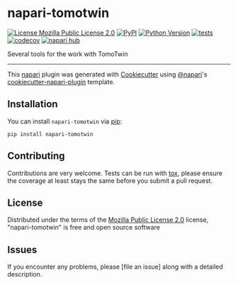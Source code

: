 # napari-tomotwin

[![License Mozilla Public License 2.0](https://img.shields.io/pypi/l/napari-tomotwin.svg?color=green)](https://github.com/thorstenwagner/napari-tomotwin/raw/main/LICENSE)
[![PyPI](https://img.shields.io/pypi/v/napari-tomotwin.svg?color=green)](https://pypi.org/project/napari-tomotwin)
[![Python Version](https://img.shields.io/pypi/pyversions/napari-tomotwin.svg?color=green)](https://python.org)
[![tests](https://github.com/thorstenwagner/napari-tomotwin/workflows/tests/badge.svg)](https://github.com/thorstenwagner/napari-tomotwin/actions)
[![codecov](https://codecov.io/gh/thorstenwagner/napari-tomotwin/branch/main/graph/badge.svg)](https://codecov.io/gh/thorstenwagner/napari-tomotwin)
[![napari hub](https://img.shields.io/endpoint?url=https://api.napari-hub.org/shields/napari-tomotwin)](https://napari-hub.org/plugins/napari-tomotwin)

Several tools for the work with TomoTwin

----------------------------------

This [napari] plugin was generated with [Cookiecutter] using [@napari]'s [cookiecutter-napari-plugin] template.

<!--
Don't miss the full getting started guide to set up your new package:
https://github.com/napari/cookiecutter-napari-plugin#getting-started

and review the napari docs for plugin developers:
https://napari.org/stable/plugins/index.html
-->

## Installation

You can install `napari-tomotwin` via [pip]:

    pip install napari-tomotwin




## Contributing

Contributions are very welcome. Tests can be run with [tox], please ensure
the coverage at least stays the same before you submit a pull request.

## License

Distributed under the terms of the [Mozilla Public License 2.0] license,
"napari-tomotwin" is free and open source software

## Issues

If you encounter any problems, please [file an issue] along with a detailed description.

[napari]: https://github.com/napari/napari
[Cookiecutter]: https://github.com/audreyr/cookiecutter
[@napari]: https://github.com/napari
[MIT]: http://opensource.org/licenses/MIT
[BSD-3]: http://opensource.org/licenses/BSD-3-Clause
[GNU GPL v3.0]: http://www.gnu.org/licenses/gpl-3.0.txt
[GNU LGPL v3.0]: http://www.gnu.org/licenses/lgpl-3.0.txt
[Apache Software License 2.0]: http://www.apache.org/licenses/LICENSE-2.0
[Mozilla Public License 2.0]: https://www.mozilla.org/media/MPL/2.0/index.txt
[cookiecutter-napari-plugin]: https://github.com/napari/cookiecutter-napari-plugin

[napari]: https://github.com/napari/napari
[tox]: https://tox.readthedocs.io/en/latest/
[pip]: https://pypi.org/project/pip/
[PyPI]: https://pypi.org/
